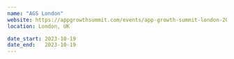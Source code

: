 ```yaml
---
name: "AGS London"
website: https://appgrowthsummit.com/events/app-growth-summit-london-2023/
location: London, UK

date_start: 2023-10-19
date_end:   2023-10-19
---
```

